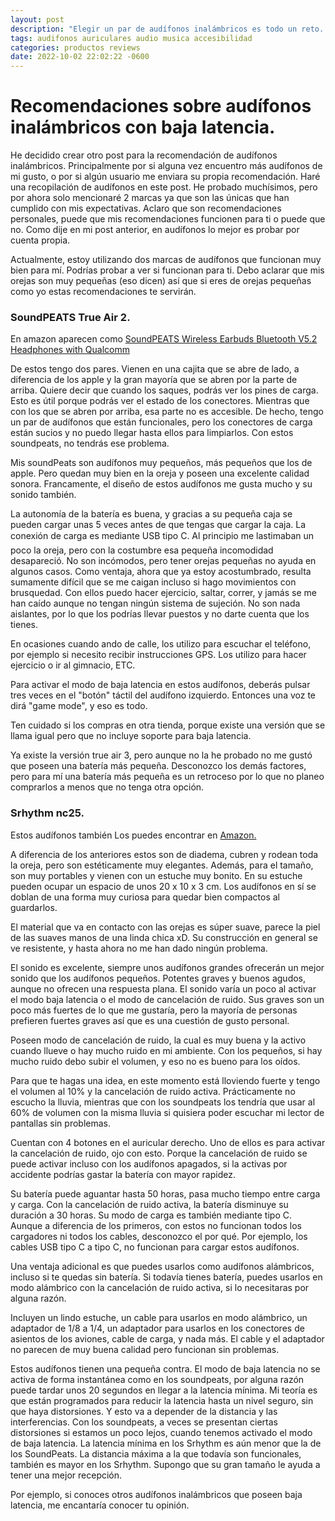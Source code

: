 ```yaml
---
layout: post
description: "Elegir un par de audífonos inalámbricos es todo un reto. Te dejo mis recomendaciones después de haber probado una gran cantidad de auriculares."
tags: audifonos auriculares audio musica accesibilidad
categories: productos reviews
date: 2022-10-02 22:02:22 -0600
---
```

# Recomendaciones sobre audífonos inalámbricos con baja latencia.

He decidido crear otro post para la recomendación de audífonos inalámbricos. Principalmente por si alguna vez encuentro más audífonos de mi gusto, o por si algún usuario me enviara su propia recomendación. Haré una recopilación de audífonos en este post. He probado muchísimos, pero por ahora solo mencionaré 2 marcas ya que son las únicas que han cumplido con mis expectativas. Aclaro que son recomendaciones personales, puede que mis recomendaciones funcionen para ti o puede que no. Como dije en mi post anterior, en audífonos lo mejor es probar por cuenta propia.

Actualmente, estoy utilizando dos marcas de audífonos que funcionan muy bien para mí. Podrías probar a ver si funcionan para ti. Debo aclarar que mis orejas son muy pequeñas (eso dicen) así que si eres de orejas pequeñas como yo estas recomendaciones te servirán.

### SoundPEATS True Air 2.

En amazon aparecen como [SoundPEATS Wireless Earbuds Bluetooth V5.2 Headphones with Qualcomm](https://www.amazon.com/SOUNDPEATS-TrueAir2-Bluetooth-Headphones-TrueWireless/dp/B08KG21NY9/ref=sr_1_1?crid=4NXUYSYJ1XYF&keywords=SoundPEATS+Wireless+Earbuds+Bluetooth+V5.2+Headphones+with+Qualcomm+QCC3040+Wireless+Earphones%2C+TrueWireless+Mirroring.&qid=1664765438&sprefix=soundpeats+wireless+earbuds+bluetooth+v5.2+headphones+with+qualcomm+qcc3040+wireless+earphones%2C+truewireless+mirroring.%2Caps%2C156&sr=8-1)

De estos tengo dos pares. Vienen en una cajita que se abre de lado, a diferencia de los apple y la gran mayoría que se abren por la parte de arriba. Quiere decir que cuando los saques, podrás ver los pines de carga. Esto es útil porque podrás ver el estado de los conectores. Mientras que con los que se abren por arriba, esa parte no es accesible. De hecho, tengo un par de audífonos que están funcionales, pero los conectores de carga están sucios y no puedo llegar hasta ellos para limpiarlos. Con estos soundpeats, no tendrás ese problema.

Mis soundPeats son audífonos muy pequeños, más pequeños que los de apple. Pero quedan muy bien en la oreja y poseen una excelente calidad sonora. Francamente, el diseño de estos audífonos me gusta mucho y su sonido también.

La autonomía de la batería es buena, y gracias a su pequeña caja se pueden cargar unas 5 veces antes de que tengas que cargar la caja. La conexión de carga es mediante USB tipo C. Al principio me lastimaban un poco la oreja, pero con la costumbre esa pequeña incomodidad desapareció. No son incómodos, pero tener orejas pequeñas no ayuda en algunos casos. Como ventaja, ahora que ya estoy acostumbrado, resulta sumamente difícil que se me caigan incluso si hago movimientos con brusquedad. Con ellos puedo hacer ejercicio, saltar, correr, y jamás se me han caído aunque no tengan ningún sistema de sujeción. No son nada aislantes, por lo que los podrías llevar puestos y no darte cuenta que los tienes.

En ocasiones cuando ando de calle, los utilizo para escuchar el teléfono, por ejemplo si necesito recibir instrucciones GPS. Los utilizo para hacer ejercicio o ir al gimnacio, ETC.

Para activar el modo de baja latencia en estos audífonos, deberás pulsar tres veces en el "botón" táctil del audífono izquierdo. Entonces una voz te dirá "game mode", y eso es todo.

Ten cuidado si los compras en otra tienda, porque existe una versión que se llama igual pero que no incluye soporte para baja latencia.

Ya existe la versión true air 3, pero aunque no la he probado no me gustó que poseen una batería más pequeña. Desconozco los demás factores, pero para mí una batería más pequeña es un retroceso por lo que no planeo comprarlos a menos que no tenga otra opción.

### Srhythm nc25.

Estos audífonos también Los puedes encontrar en [Amazon.](https://www.amazon.com/Cancelling-Headphones-Lightweight-Srhythm-Bluetooth/dp/B07F62W3TQ/ref=sr_1_1?crid=25PWA03TJI8HV&keywords=Srhythm%2Bnc25&qid=1664768134&qu=eyJxc2MiOiIyLjA1IiwicXNhIjoiMS43MiIsInFzcCI6IjEuMzYifQ%3D%3D&sprefix=srhythm%2Bnc25%2Caps%2C264&sr=8-1&ufe=app_do%3Aamzn1.fos.006c50ae-5d4c-4777-9bc0-4513d670b6bc&th=1)

A diferencia de los anteriores estos son de diadema, cubren y rodean toda la oreja, pero son estéticamente muy elegantes. Además, para el tamaño, son muy portables y vienen con un estuche muy bonito. En su estuche pueden ocupar un espacio de unos 20 x 10 x 3 cm. Los audífonos en sí se doblan de una forma muy curiosa para quedar bien compactos al guardarlos.

El material que va en contacto con las orejas es súper suave, parece la piel de las suaves manos de una linda chica xD. Su construcción en general se ve resistente, y hasta ahora no me han dado ningún problema.

El sonido es excelente, siempre unos audífonos grandes ofrecerán un mejor sonido que los audífonos pequeños. Potentes graves y buenos agudos, aunque no ofrecen una respuesta plana. El sonido varía un poco al activar el modo baja latencia o el modo de cancelación de ruido. Sus graves son un poco más fuertes de lo que me gustaría, pero la mayoría de personas prefieren fuertes graves así que es una cuestión de gusto personal.

Poseen modo de cancelación de ruido, la cual es muy buena y la activo cuando llueve o hay mucho ruido en mi ambiente. Con los pequeños, si hay mucho ruido debo subir el volumen, y eso no es bueno para los oídos.

Para que te hagas una idea, en este momento está lloviendo fuerte y tengo el volumen al 10% y la cancelación de ruido activa. Prácticamente no escucho la lluvia, mientras que con los soundpeats los tendría que usar al 60% de volumen con la misma lluvia si quisiera poder escuchar mi lector de pantallas sin problemas.

Cuentan con 4 botones en el auricular derecho. Uno de ellos es para activar la cancelación de ruido, ojo con esto. Porque la cancelación de ruido se puede activar incluso con los audífonos apagados, si la activas por accidente podrías gastar la batería con mayor rapidez.

Su batería puede aguantar hasta 50 horas, pasa mucho tiempo entre carga y carga. Con la cancelación de ruido activa, la batería disminuye su duración a 30 horas. Su modo de carga es también mediante tipo C. Aunque a diferencia de los primeros, con estos no funcionan todos los cargadores ni todos los cables, desconozco el por qué. Por ejemplo, los cables USB tipo C a tipo C, no funcionan para cargar estos audífonos.

Una ventaja adicional es que puedes usarlos como audífonos alámbricos, incluso si te quedas sin batería. Si todavía tienes batería, puedes usarlos en modo alámbrico con la cancelación de ruido activa, si lo necesitaras por alguna razón.

Incluyen un lindo estuche, un cable para usarlos en modo alámbrico, un adaptador de 1/8 a 1/4, un adaptador para usarlos en los conectores de asientos de los aviones, cable de carga, y nada más. El cable y el adaptador no parecen de muy buena calidad pero funcionan sin problemas.

Estos audífonos tienen una pequeña contra. El modo de baja latencia no se activa de forma instantánea como en los soundpeats, por alguna razón puede tardar unos 20 segundos en llegar a la latencia mínima. Mi teoría es que están programados para reducir la latencia hasta un nivel seguro, sin que haya distorsiones. Y esto va a depender de la distancia y las interferencias. Con los soundpeats, a veces se presentan ciertas distorsiones si estamos un poco lejos, cuando tenemos activado el modo de baja latencia. La latencia mínima en los Srhythm es aún menor que la de los SoundPeats. La distancia máxima a la que todavía son funcionales, también es mayor en los Srhythm. Supongo que su gran tamaño le ayuda a tener una mejor recepción.




Por ejemplo, si conoces otros audífonos inalámbricos que poseen baja latencia, me encantaría conocer tu opinión.